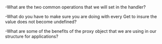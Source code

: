 -What are the two common operations that we will set in the handler?

-What do you have to make sure you are doing with every Get to insure the value does not become undefined?

-What are some of the benefits of the proxy object that we are using in our structure for applications?